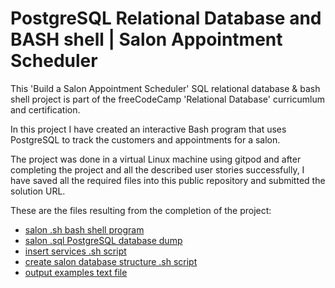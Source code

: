 # PostgreSQL Relational Database and BASH shell | Salon Appointment Scheduler


This 'Build a Salon Appointment Scheduler' SQL relational database & bash shell project is part of the freeCodeCamp 'Relational Database' curricumlum and certification.

In this project I have created an interactive Bash program that uses PostgreSQL to track the customers and appointments for a salon.

The project was done in a virtual Linux machine using gitpod and after completing the project and all the described user stories successfully,
I have saved all the required files into this public repository and submitted the solution URL.

These are the files resulting from the completion of the project:
- [salon .sh bash shell program](./salon.sh)
- [salon .sql PostgreSQL database dump](./salon.sql)
- [insert services .sh script](./insert_services.sh)
- [create salon database structure .sh script](./create_database_structure.sh)
- [output examples text file](./output_examples.txt)
